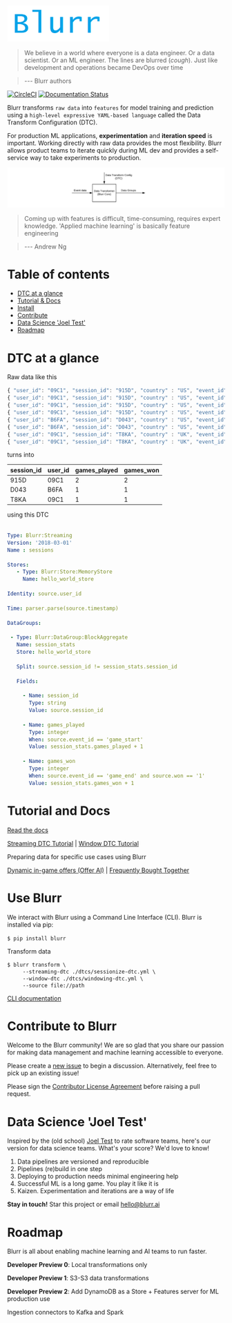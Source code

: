 ![Blurr](logo.png)

>We believe in a world where everyone is a data engineer. Or a data scientist. Or an ML engineer. The lines are blurred (*cough*). Just like development and operations became DevOps over time

>--- Blurr authors

[![CircleCI](https://circleci.com/gh/productml/blurr/tree/master.svg?style=svg)](https://circleci.com/gh/productml/blurr/tree/master)
[![Documentation Status](https://readthedocs.org/projects/productml-blurr/badge/?version=latest)](http://productml-blurr.readthedocs.io/en/latest/?badge=latest)

Blurr transforms `raw data` into `features` for model training and prediction using a `high-level expressive YAML-based language` called the Data Transform Configuration (DTC).

For production ML applications, __experimentation__ and __iteration speed__ is important. Working directly with raw data provides the most flexibility. Blurr allows product teams to iterate quickly during ML dev and provides a self-service way to take experiments to production.

![Data Transformer](docs/images/data-transformer.png)

>Coming up with features is difficult, time-consuming, requires expert knowledge. 'Applied machine learning' is basically feature engineering

>--- Andrew Ng

# Table of contents

- [DTC at a glance](#dtc-at-a-glance)
- [Tutorial & Docs](#tutorial-and-docs)
- [Install](#use-blurr)
- [Contribute](#contribute-to-blurr)
- [Data Science 'Joel Test'](#data-science-joel-test)
- [Roadmap](#roadmap)

# DTC at a glance

Raw data like this

```javascript
{ "user_id": "09C1", "session_id": "915D", "country" : "US", "event_id": "game_start" }
{ "user_id": "09C1", "session_id": "915D", "country" : "US", "event_id": "game_end", "won": 1 }
{ "user_id": "09C1", "session_id": "915D", "country" : "US", "event_id": "game_start" }
{ "user_id": "09C1", "session_id": "915D", "country" : "US", "event_id": "game_end", "won": 1 }
{ "user_id": "B6FA", "session_id": "D043", "country" : "US", "event_id": "game_start" }
{ "user_id": "B6FA", "session_id": "D043", "country" : "US", "event_id": "game_end", "won": 1 }
{ "user_id": "09C1", "session_id": "T8KA", "country" : "UK", "event_id": "game_start" }
{ "user_id": "09C1", "session_id": "T8KA", "country" : "UK", "event_id": "game_end", "won": 1 }
```

turns into

session_id |  user_id | games_played | games_won
--- | ------------ | -------------- | --------
915D | 09C1 | 2 | 2
D043 | B6FA | 1 | 1
T8KA | 09C1 | 1 | 1

using this DTC

```yaml

Type: Blurr:Streaming
Version: '2018-03-01'
Name : sessions

Stores:
   - Type: Blurr:Store:MemoryStore
     Name: hello_world_store

Identity: source.user_id

Time: parser.parse(source.timestamp)

DataGroups:

 - Type: Blurr:DataGroup:BlockAggregate
   Name: session_stats
   Store: hello_world_store

   Split: source.session_id != session_stats.session_id

   Fields:

     - Name: session_id
       Type: string
       Value: source.session_id

     - Name: games_played
       Type: integer
       When: source.event_id == 'game_start'
       Value: session_stats.games_played + 1

     - Name: games_won
       Type: integer
       When: source.event_id == 'game_end' and source.won == '1'
       Value: session_stats.games_won + 1

```

# Tutorial and Docs

[Read the docs](http://productml-blurr.readthedocs.io/en/latest/)

[Streaming DTC Tutorial](http://productml-blurr.readthedocs.io/en/latest/Streaming%20DTC%20Tutorial/) |
[Window DTC Tutorial](http://productml-blurr.readthedocs.io/en/latest/Window%20DTC%20Tutorial/)

Preparing data for specific use cases using Blurr

[Dynamic in-game offers (Offer AI)](examples/offer-ai/offer-ai-walkthrough.md) | [Frequently Bought Together](examples/frequently-bought-together/fbt-walkthrough.md)

# Use Blurr

We interact with Blurr using a Command Line Interface (CLI). Blurr is installed via pip:

`$ pip install blurr`

Transform data

```
$ blurr transform \
     --streaming-dtc ./dtcs/sessionize-dtc.yml \
     --window-dtc ./dtcs/windowing-dtc.yml \
     --source file://path
```

[CLI documentation](http://productml-blurr.readthedocs.io/en/latest/Blurr%20CLI/)

# Contribute to Blurr

Welcome to the Blurr community! We are so glad that you share our passion for making data management and machine learning accessible to everyone.

Please create a [new issue](https://github.com/productml/blurr/issues/new) to begin a discussion. Alternatively, feel free to pick up an existing issue!

Please sign the [Contributor License Agreement](https://docs.google.com/forms/d/e/1FAIpQLSeUP5RFuXH0Kbi4CnV6V3IZ-xyJmd3KQP_2Ij-pTvN-_h7wUg/viewform) before raising a pull request.

# Data Science 'Joel Test'

Inspired by the (old school) [Joel Test](https://www.joelonsoftware.com/2000/08/09/the-joel-test-12-steps-to-better-code/) to rate software teams, here's our version for data science teams. What's your score? We'd love to know!

1. Data pipelines are versioned and reproducible
2. Pipelines (re)build in one step
3. Deploying to production needs minimal engineering help
4. Successful ML is a long game. You play it like it is
5. Kaizen. Experimentation and iterations are a way of life

__Stay in touch!__ Star this project or email hello@blurr.ai

# Roadmap

Blurr is all about enabling machine learning and AI teams to run faster.

**Developer Preview 0**: Local transformations only

**Developer Preview 1**: S3-S3 data transformations

**Developer Preview 2**: Add DynamoDB as a Store + Features server for ML production use

Ingestion connectors to Kafka and Spark
